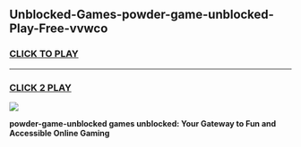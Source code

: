 
## Unblocked-Games-powder-game-unblocked-Play-Free-vvwco
<h3>
<a href="https://premium76.site?title=powder-game-unblocked&ref=24M">CLICK TO PLAY</a></h3>
<hr>

<h3>
<a href="https://premium76.site?title=powder-game-unblocked&ref=24M">CLICK 2 PLAY</a>
  
</h3>

<a href="https://premium76.site?title=powder-game-unblocked&ref=24M"><img src="https://clearcache.store/games.png"></a>


**powder-game-unblocked games unblocked: Your Gateway to Fun and Accessible Online Gaming**
